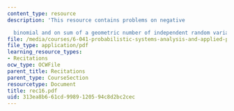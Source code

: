 ```yaml
---
content_type: resource
description: 'This resource contains problems on negative

  binomial and on sum of a geometric number of independent random variables.'
file: /media/courses/6-041-probabilistic-systems-analysis-and-applied-probability-spring-2006/313ea8b661cd9989120594c8d2bc2cec_rec16.pdf
file_type: application/pdf
learning_resource_types:
- Recitations
ocw_type: OCWFile
parent_title: Recitations
parent_type: CourseSection
resourcetype: Document
title: rec16.pdf
uid: 313ea8b6-61cd-9989-1205-94c8d2bc2cec
---
```

